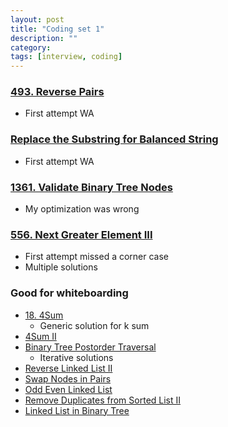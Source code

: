 ```yaml
---
layout: post
title: "Coding set 1" 
description: ""
category: 
tags: [interview, coding]
---
```

### [493. Reverse Pairs](https://leetcode.com/submissions/detail/341479345/)
* First attempt WA

### [Replace the Substring for Balanced String](https://leetcode.com/submissions/detail/405250233/)
* First attempt WA

### [1361. Validate Binary Tree Nodes](https://leetcode.com/submissions/detail/405403964/)
* My optimization was wrong

### [556. Next Greater Element III](https://leetcode.com/submissions/detail/364974760/)
* First attempt missed a corner case
* Multiple solutions

### Good for whiteboarding
* [18. 4Sum](https://leetcode.com/submissions/detail/364966018/)
  * Generic solution for k sum
* [4Sum II](https://leetcode.com/submissions/detail/370742068/)
* [Binary Tree Postorder Traversal](https://leetcode.com/submissions/detail/365731797/)
  * Iterative solutions
* [Reverse Linked List II](https://leetcode.com/submissions/detail/363116697/)
* [Swap Nodes in Pairs](https://leetcode.com/submissions/detail/363561558/)
* [Odd Even Linked List](https://leetcode.com/submissions/detail/363570232/)
* [Remove Duplicates from Sorted List II](https://leetcode.com/submissions/detail/366309294/) 
* [Linked List in Binary Tree](https://leetcode.com/submissions/detail/405979669/)
